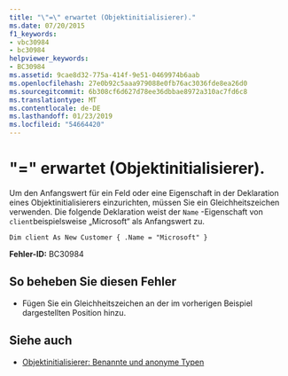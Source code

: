 ```yaml
---
title: "\"=\" erwartet (Objektinitialisierer)."
ms.date: 07/20/2015
f1_keywords:
- vbc30984
- bc30984
helpviewer_keywords:
- BC30984
ms.assetid: 9cae8d32-775a-414f-9e51-0469974b6aab
ms.openlocfilehash: 27e0b92c5aaa979088e0fb76ac3036fde8ea26d0
ms.sourcegitcommit: 6b308cf6d627d78ee36dbbae8972a310ac7fd6c8
ms.translationtype: MT
ms.contentlocale: de-DE
ms.lasthandoff: 01/23/2019
ms.locfileid: "54664420"
---
```

# <a name="-expected-object-initializer"></a>"=" erwartet (Objektinitialisierer).
Um den Anfangswert für ein Feld oder eine Eigenschaft in der Deklaration eines Objektinitialisierers einzurichten, müssen Sie ein Gleichheitszeichen verwenden. Die folgende Deklaration weist der `Name` -Eigenschaft von `client`beispielsweise „Microsoft“ als Anfangswert zu.  
  
```  
Dim client As New Customer { .Name = "Microsoft" }  
```  
  
 **Fehler-ID:** BC30984  
  
## <a name="to-correct-this-error"></a>So beheben Sie diesen Fehler  
  
-   Fügen Sie ein Gleichheitszeichen an der im vorherigen Beispiel dargestellten Position hinzu.  
  
## <a name="see-also"></a>Siehe auch
- [Objektinitialisierer: Benannte und anonyme Typen](../../visual-basic/programming-guide/language-features/objects-and-classes/object-initializers-named-and-anonymous-types.md)


